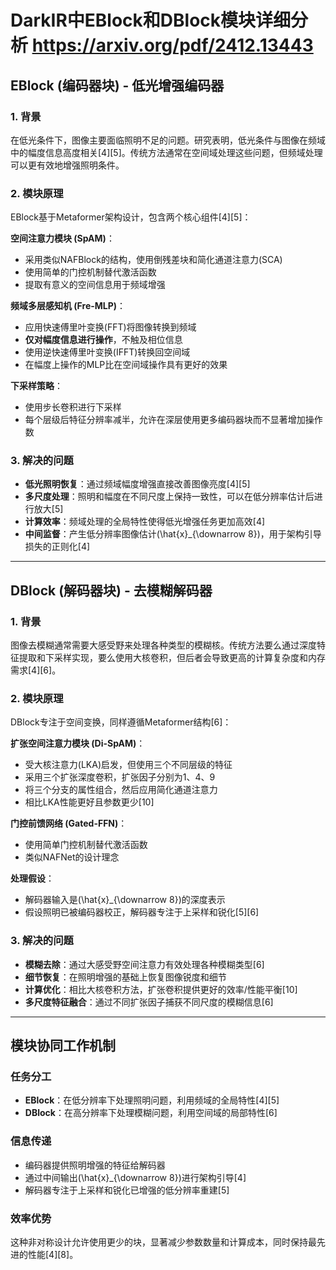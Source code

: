 # DarkIR中EBlock和DBlock模块详细分析 https://arxiv.org/pdf/2412.13443

## EBlock (编码器块) - 低光增强编码器

### 1. 背景
在低光条件下，图像主要面临照明不足的问题。研究表明，低光条件与图像在频域中的幅度信息高度相关[4][5]。传统方法通常在空间域处理这些问题，但频域处理可以更有效地增强照明条件。

### 2. 模块原理
EBlock基于Metaformer架构设计，包含两个核心组件[4][5]：

**空间注意力模块 (SpAM)**：
- 采用类似NAFBlock的结构，使用倒残差块和简化通道注意力(SCA)
- 使用简单的门控机制替代激活函数
- 提取有意义的空间信息用于频域增强

**频域多层感知机 (Fre-MLP)**：
- 应用快速傅里叶变换(FFT)将图像转换到频域
- **仅对幅度信息进行操作**，不触及相位信息
- 使用逆快速傅里叶变换(IFFT)转换回空间域
- 在幅度上操作的MLP比在空间域操作具有更好的效果

**下采样策略**：
- 使用步长卷积进行下采样
- 每个层级后特征分辨率减半，允许在深层使用更多编码器块而不显著增加操作数

### 3. 解决的问题
- **低光照明恢复**：通过频域幅度增强直接改善图像亮度[4][5]
- **多尺度处理**：照明和幅度在不同尺度上保持一致性，可以在低分辨率估计后进行放大[5]
- **计算效率**：频域处理的全局特性使得低光增强任务更加高效[4]
- **中间监督**：产生低分辨率图像估计\(\hat{x}_{\downarrow 8}\)，用于架构引导损失的正则化[4]

---

## DBlock (解码器块) - 去模糊解码器

### 1. 背景
图像去模糊通常需要大感受野来处理各种类型的模糊核。传统方法要么通过深度特征提取和下采样实现，要么使用大核卷积，但后者会导致更高的计算复杂度和内存需求[4][6]。

### 2. 模块原理
DBlock专注于空间变换，同样遵循Metaformer结构[6]：

**扩张空间注意力模块 (Di-SpAM)**：
- 受大核注意力(LKA)启发，但使用三个不同层级的特征
- 采用三个扩张深度卷积，扩张因子分别为1、4、9
- 将三个分支的属性组合，然后应用简化通道注意力
- 相比LKA性能更好且参数更少[10]

**门控前馈网络 (Gated-FFN)**：
- 使用简单门控机制替代激活函数
- 类似NAFNet的设计理念

**处理假设**：
- 解码器输入是\(\hat{x}_{\downarrow 8}\)的深度表示
- 假设照明已被编码器校正，解码器专注于上采样和锐化[5][6]

### 3. 解决的问题
- **模糊去除**：通过大感受野空间注意力有效处理各种模糊类型[6]
- **细节恢复**：在照明增强的基础上恢复图像锐度和细节
- **计算优化**：相比大核卷积方法，扩张卷积提供更好的效率/性能平衡[10]
- **多尺度特征融合**：通过不同扩张因子捕获不同尺度的模糊信息[6]

---

## 模块协同工作机制

### 任务分工
- **EBlock**：在低分辨率下处理照明问题，利用频域的全局特性[4][5]
- **DBlock**：在高分辨率下处理模糊问题，利用空间域的局部特性[6]

### 信息传递
- 编码器提供照明增强的特征给解码器
- 通过中间输出\(\hat{x}_{\downarrow 8}\)进行架构引导[4]
- 解码器专注于上采样和锐化已增强的低分辨率重建[5]

### 效率优势
这种非对称设计允许使用更少的块，显著减少参数数量和计算成本，同时保持最先进的性能[4][8]。